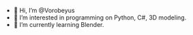 - 👋 Hi, I’m @Vorobeyus
- 👀 I’m interested in programming on Python, C#, 3D modeling.
- 🌱 I’m currently learning Blender.
<!-- - 💞️ I’m looking to collaborate on ...
- 📫 How to reach me ... -->

<!---
Vorobeyus/Vorobeyus is a ✨ special ✨ repository because its `README.md` (this file) appears on your GitHub profile.
You can click the Preview link to take a look at your changes.
--->
